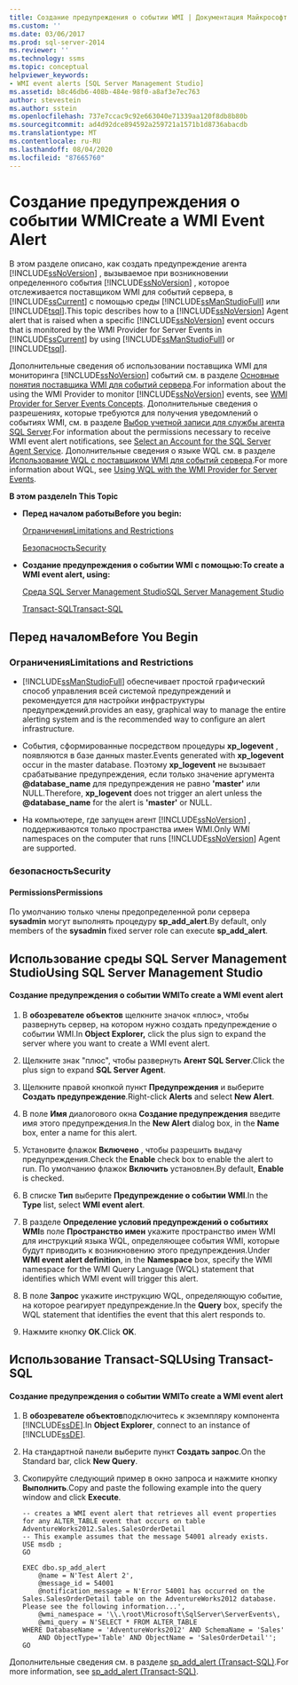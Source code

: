 ```yaml
---
title: Создание предупреждения о событии WMI | Документация Майкрософт
ms.custom: ''
ms.date: 03/06/2017
ms.prod: sql-server-2014
ms.reviewer: ''
ms.technology: ssms
ms.topic: conceptual
helpviewer_keywords:
- WMI event alerts [SQL Server Management Studio]
ms.assetid: b8c46db6-408b-484e-98f0-a8af3e7ec763
author: stevestein
ms.author: sstein
ms.openlocfilehash: 737e7ccac9c92e663040e71339aa120f8db8b80b
ms.sourcegitcommit: ad4d92dce894592a259721a1571b1d8736abacdb
ms.translationtype: MT
ms.contentlocale: ru-RU
ms.lasthandoff: 08/04/2020
ms.locfileid: "87665760"
---
```

# <a name="create-a-wmi-event-alert"></a><span data-ttu-id="351d5-102">Создание предупреждения о событии WMI</span><span class="sxs-lookup"><span data-stu-id="351d5-102">Create a WMI Event Alert</span></span>
  <span data-ttu-id="351d5-103">В этом разделе описано, как создать предупреждение агента [!INCLUDE[ssNoVersion](../../includes/ssnoversion-md.md)] , вызываемое при возникновении определенного события [!INCLUDE[ssNoVersion](../../includes/ssnoversion-md.md)] , которое отслеживается поставщиком WMI для событий сервера, в [!INCLUDE[ssCurrent](../../includes/sscurrent-md.md)] с помощью среды [!INCLUDE[ssManStudioFull](../../includes/ssmanstudiofull-md.md)] или [!INCLUDE[tsql](../../includes/tsql-md.md)].</span><span class="sxs-lookup"><span data-stu-id="351d5-103">This topic describes how to a [!INCLUDE[ssNoVersion](../../includes/ssnoversion-md.md)] Agent alert that is raised when a specific [!INCLUDE[ssNoVersion](../../includes/ssnoversion-md.md)] event occurs that is monitored by the WMI Provider for Server Events in [!INCLUDE[ssCurrent](../../includes/sscurrent-md.md)] by using [!INCLUDE[ssManStudioFull](../../includes/ssmanstudiofull-md.md)] or [!INCLUDE[tsql](../../includes/tsql-md.md)].</span></span>  
  
 <span data-ttu-id="351d5-104">Дополнительные сведения об использовании поставщика WMI для мониторинга [!INCLUDE[ssNoVersion](../../includes/ssnoversion-md.md)] событий см. в разделе [Основные понятия поставщика WMI для событий сервера](../../relational-databases/wmi-provider-server-events/wmi-provider-for-server-events-concepts.md).</span><span class="sxs-lookup"><span data-stu-id="351d5-104">For information about the using the WMI Provider to monitor [!INCLUDE[ssNoVersion](../../includes/ssnoversion-md.md)] events, see [WMI Provider for Server Events Concepts](../../relational-databases/wmi-provider-server-events/wmi-provider-for-server-events-concepts.md).</span></span> <span data-ttu-id="351d5-105">Дополнительные сведения о разрешениях, которые требуются для получения уведомлений о событиях WMI, см. в разделе [Выбор учетной записи для службы агента SQL Server](select-an-account-for-the-sql-server-agent-service.md).</span><span class="sxs-lookup"><span data-stu-id="351d5-105">For information about the permissions necessary to receive WMI event alert notifications, see [Select an Account for the SQL Server Agent Service](select-an-account-for-the-sql-server-agent-service.md).</span></span> <span data-ttu-id="351d5-106">Дополнительные сведения о языке WQL см. в разделе [Использование WQL с поставщиком WMI для событий сервера](../../relational-databases/wmi-provider-server-events/using-wql-with-the-wmi-provider-for-server-events.md).</span><span class="sxs-lookup"><span data-stu-id="351d5-106">For more information about WQL, see [Using WQL with the WMI Provider for Server Events](../../relational-databases/wmi-provider-server-events/using-wql-with-the-wmi-provider-for-server-events.md).</span></span>  
  
 <span data-ttu-id="351d5-107">**В этом разделе**</span><span class="sxs-lookup"><span data-stu-id="351d5-107">**In This Topic**</span></span>  
  
-   <span data-ttu-id="351d5-108">**Перед началом работы**</span><span class="sxs-lookup"><span data-stu-id="351d5-108">**Before you begin:**</span></span>  
  
     [<span data-ttu-id="351d5-109">Ограничения</span><span class="sxs-lookup"><span data-stu-id="351d5-109">Limitations and Restrictions</span></span>](#Restrictions)  
  
     [<span data-ttu-id="351d5-110">Безопасность</span><span class="sxs-lookup"><span data-stu-id="351d5-110">Security</span></span>](#Security)  
  
-   <span data-ttu-id="351d5-111">**Создание предупреждения о событии WMI с помощью:**</span><span class="sxs-lookup"><span data-stu-id="351d5-111">**To create a WMI event alert, using:**</span></span>  
  
     [<span data-ttu-id="351d5-112">Среда SQL Server Management Studio</span><span class="sxs-lookup"><span data-stu-id="351d5-112">SQL Server Management Studio</span></span>](#SSMSProcedure)  
  
     [<span data-ttu-id="351d5-113">Transact-SQL</span><span class="sxs-lookup"><span data-stu-id="351d5-113">Transact-SQL</span></span>](#TsqlProcedure)  
  
##  <a name="before-you-begin"></a><a name="BeforeYouBegin"></a> <span data-ttu-id="351d5-114">Перед началом</span><span class="sxs-lookup"><span data-stu-id="351d5-114">Before You Begin</span></span>  
  
###  <a name="limitations-and-restrictions"></a><a name="Restrictions"></a> <span data-ttu-id="351d5-115">Ограничения</span><span class="sxs-lookup"><span data-stu-id="351d5-115">Limitations and Restrictions</span></span>  
  
-   [!INCLUDE[ssManStudioFull](../../includes/ssmanstudiofull-md.md)] <span data-ttu-id="351d5-116">обеспечивает простой графический способ управления всей системой предупреждений и рекомендуется для настройки инфраструктуры предупреждений.</span><span class="sxs-lookup"><span data-stu-id="351d5-116">provides an easy, graphical way to manage the entire alerting system and is the recommended way to configure an alert infrastructure.</span></span>  
  
-   <span data-ttu-id="351d5-117">События, сформированные посредством процедуры **xp_logevent** , появляются в базе данных master.</span><span class="sxs-lookup"><span data-stu-id="351d5-117">Events generated with **xp_logevent** occur in the master database.</span></span> <span data-ttu-id="351d5-118">Поэтому **xp_logevent** не вызывает срабатывание предупреждения, если только значение аргумента **@database_name** для предупреждения не равно **'master'** или NULL.</span><span class="sxs-lookup"><span data-stu-id="351d5-118">Therefore, **xp_logevent** does not trigger an alert unless the **@database_name** for the alert is **'master'** or NULL.</span></span>  
  
-   <span data-ttu-id="351d5-119">На компьютере, где запущен агент [!INCLUDE[ssNoVersion](../../includes/ssnoversion-md.md)] , поддерживаются только пространства имен WMI.</span><span class="sxs-lookup"><span data-stu-id="351d5-119">Only WMI namespaces on the computer that runs [!INCLUDE[ssNoVersion](../../includes/ssnoversion-md.md)] Agent are supported.</span></span>  
  
###  <a name="security"></a><a name="Security"></a> <span data-ttu-id="351d5-120">безопасность</span><span class="sxs-lookup"><span data-stu-id="351d5-120">Security</span></span>  
  
####  <a name="permissions"></a><a name="Permissions"></a> <span data-ttu-id="351d5-121">Permissions</span><span class="sxs-lookup"><span data-stu-id="351d5-121">Permissions</span></span>  
 <span data-ttu-id="351d5-122">По умолчанию только члены предопределенной роли сервера **sysadmin** могут выполнять процедуру **sp_add_alert**.</span><span class="sxs-lookup"><span data-stu-id="351d5-122">By default, only members of the **sysadmin** fixed server role can execute **sp_add_alert**.</span></span>  
  
##  <a name="using-sql-server-management-studio"></a><a name="SSMSProcedure"></a> <span data-ttu-id="351d5-123">Использование среды SQL Server Management Studio</span><span class="sxs-lookup"><span data-stu-id="351d5-123">Using SQL Server Management Studio</span></span>  
  
#### <a name="to-create-a-wmi-event-alert"></a><span data-ttu-id="351d5-124">Создание предупреждения о событии WMI</span><span class="sxs-lookup"><span data-stu-id="351d5-124">To create a WMI event alert</span></span>  
  
1.  <span data-ttu-id="351d5-125">В **обозревателе объектов** щелкните значок «плюс», чтобы развернуть сервер, на котором нужно создать предупреждение о событии WMI.</span><span class="sxs-lookup"><span data-stu-id="351d5-125">In **Object Explorer,** click the plus sign to expand the server where you want to create a WMI event alert.</span></span>  
  
2.  <span data-ttu-id="351d5-126">Щелкните знак "плюс", чтобы развернуть **Агент SQL Server**.</span><span class="sxs-lookup"><span data-stu-id="351d5-126">Click the plus sign to expand **SQL Server Agent**.</span></span>  
  
3.  <span data-ttu-id="351d5-127">Щелкните правой кнопкой пункт **Предупреждения** и выберите **Создать предупреждение**.</span><span class="sxs-lookup"><span data-stu-id="351d5-127">Right-click **Alerts** and select **New Alert**.</span></span>  
  
4.  <span data-ttu-id="351d5-128">В поле **Имя** диалогового окна **Создание предупреждения** введите имя этого предупреждения.</span><span class="sxs-lookup"><span data-stu-id="351d5-128">In the **New Alert** dialog box, in the **Name** box, enter a name for this alert.</span></span>  
  
5.  <span data-ttu-id="351d5-129">Установите флажок **Включено** , чтобы разрешить выдачу предупреждения.</span><span class="sxs-lookup"><span data-stu-id="351d5-129">Check the **Enable** check box to enable the alert to run.</span></span> <span data-ttu-id="351d5-130">По умолчанию флажок **Включить** установлен.</span><span class="sxs-lookup"><span data-stu-id="351d5-130">By default, **Enable** is checked.</span></span>  
  
6.  <span data-ttu-id="351d5-131">В списке **Тип** выберите **Предупреждение о событии WMI**.</span><span class="sxs-lookup"><span data-stu-id="351d5-131">In the **Type** list, select **WMI event alert**.</span></span>  
  
7.  <span data-ttu-id="351d5-132">В разделе **Определение условий предупреждений о событиях WMI**в поле **Пространство имен** укажите пространство имен WMI для инструкций языка WQL, определяющее события WMI, которые будут приводить к возникновению этого предупреждения.</span><span class="sxs-lookup"><span data-stu-id="351d5-132">Under **WMI event alert definition**, in the **Namespace** box, specify the WMI namespace for the WMI Query Language (WQL) statement that identifies which WMI event will trigger this alert.</span></span>  
  
8.  <span data-ttu-id="351d5-133">В поле **Запрос** укажите инструкцию WQL, определяющую событие, на которое реагирует предупреждение.</span><span class="sxs-lookup"><span data-stu-id="351d5-133">In the **Query** box, specify the WQL statement that identifies the event that this alert responds to.</span></span>  
  
9. <span data-ttu-id="351d5-134">Нажмите кнопку **ОК**.</span><span class="sxs-lookup"><span data-stu-id="351d5-134">Click **OK**.</span></span>  
  
##  <a name="using-transact-sql"></a><a name="TsqlProcedure"></a> <span data-ttu-id="351d5-135">Использование Transact-SQL</span><span class="sxs-lookup"><span data-stu-id="351d5-135">Using Transact-SQL</span></span>  
  
#### <a name="to-create-a-wmi-event-alert"></a><span data-ttu-id="351d5-136">Создание предупреждения о событии WMI</span><span class="sxs-lookup"><span data-stu-id="351d5-136">To create a WMI event alert</span></span>  
  
1.  <span data-ttu-id="351d5-137">В **обозревателе объектов**подключитесь к экземпляру компонента [!INCLUDE[ssDE](../../includes/ssde-md.md)].</span><span class="sxs-lookup"><span data-stu-id="351d5-137">In **Object Explorer**, connect to an instance of [!INCLUDE[ssDE](../../includes/ssde-md.md)].</span></span>  
  
2.  <span data-ttu-id="351d5-138">На стандартной панели выберите пункт **Создать запрос**.</span><span class="sxs-lookup"><span data-stu-id="351d5-138">On the Standard bar, click **New Query**.</span></span>  
  
3.  <span data-ttu-id="351d5-139">Скопируйте следующий пример в окно запроса и нажмите кнопку **Выполнить**.</span><span class="sxs-lookup"><span data-stu-id="351d5-139">Copy and paste the following example into the query window and click **Execute**.</span></span>  
  
    ```  
    -- creates a WMI event alert that retrieves all event properties for any ALTER_TABLE event that occurs on table AdventureWorks2012.Sales.SalesOrderDetail  
    -- This example assumes that the message 54001 already exists.  
    USE msdb ;  
    GO  
  
    EXEC dbo.sp_add_alert  
        @name = N'Test Alert 2',  
        @message_id = 54001  
        @notification_message = N'Error 54001 has occurred on the Sales.SalesOrderDetail table on the AdventureWorks2012 database. Please see the following information...',  
        @wmi_namespace = '\\.\root\Microsoft\SqlServer\ServerEvents\,  
        @wmi_query = N'SELECT * FROM ALTER_TABLE   
    WHERE DatabaseName = 'AdventureWorks2012' AND SchemaName = 'Sales'   
        AND ObjectType='Table' AND ObjectName = 'SalesOrderDetail'';  
    GO  
    ```  
  
 <span data-ttu-id="351d5-140">Дополнительные сведения см. в разделе [sp_add_alert &#40;Transact-SQL&#41;](/sql/relational-databases/system-stored-procedures/sp-add-alert-transact-sql).</span><span class="sxs-lookup"><span data-stu-id="351d5-140">For more information, see [sp_add_alert &#40;Transact-SQL&#41;](/sql/relational-databases/system-stored-procedures/sp-add-alert-transact-sql).</span></span>  
  
  
